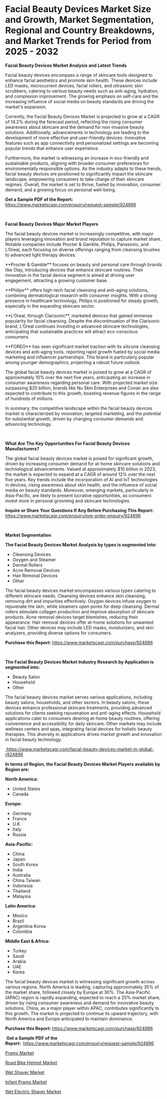 <p><h1>Facial Beauty Devices Market Size and Growth, Market Segmentation, Regional and Country Breakdowns, and Market Trends for Period from 2025 -  2032</h1></p><p><strong>Facial Beauty Devices Market Analysis and Latest Trends</strong></p>
<p><p>Facial beauty devices encompass a range of skincare tools designed to enhance facial aesthetics and promote skin health. These devices include LED masks, microcurrent devices, facial rollers, and ultrasonic skin scrubbers, catering to various beauty needs such as anti-aging, hydration, and complexion improvement. The growing emphasis on self-care and the increasing influence of social media on beauty standards are driving the market's expansion.</p><p>Currently, the Facial Beauty Devices Market is projected to grow at a CAGR of 14.2% during the forecast period, reflecting the rising consumer awareness about skincare and the demand for non-invasive beauty solutions. Additionally, advancements in technology are leading to the development of more effective and user-friendly devices. Innovative features such as app connectivity and personalized settings are becoming popular trends that enhance user experience.</p><p>Furthermore, the market is witnessing an increase in eco-friendly and sustainable products, aligning with broader consumer preferences for environmentally responsible options. As the industry adapts to these trends, facial beauty devices are positioned to significantly impact the skincare landscape, empowering consumers to take charge of their skincare regimes. Overall, the market is set to thrive, fueled by innovation, consumer demand, and a growing focus on personal well-being.</p></p>
<p><strong>Get a Sample PDF of the Report:&nbsp;</strong> <a href="https://www.marketscagr.com/enquiry/request-sample/924896?utm_campaign=1944&utm_medium=2&utm_source=Github&utm_content=ia&utm_term=04042025&utm_id=facial-beauty-devices">https://www.marketscagr.com/enquiry/request-sample/924896</a></p>
<p>&nbsp;</p>
<p><strong>Facial Beauty Devices Major Market Players</strong></p>
<p><p>The facial beauty devices market is increasingly competitive, with major players leveraging innovation and brand reputation to capture market share. Notable companies include Procter & Gamble, Philips, Panasonic, and L’Oreal, each focusing on diverse offerings ranging from cleansing brushes to advanced light therapy devices.</p><p>**Procter & Gamble** focuses on beauty and personal care through brands like Olay, introducing devices that enhance skincare routines. Their innovation in the facial device segment is aimed at driving user engagement, attracting a growing customer base.</p><p>**Philips** offers high-tech facial cleansing and anti-aging solutions, combining dermatological research with consumer insights. With a strong presence in healthcare technology, Philips is positioned for steady growth, especially in the expanding skincare sector.</p><p>**L’Oreal, through Clarisonic**, marketed devices that gained immense popularity for facial cleansing. Despite the discontinuation of the Clarisonic brand, L’Oreal continues investing in advanced skincare technologies, anticipating that sustainable practices will attract eco-conscious consumers.</p><p>**FOREO** has seen significant market traction with its silicone cleansing devices and anti-aging tools, reporting rapid growth fueled by social media marketing and influencer partnerships. This brand is particularly popular among younger demographics, projecting a robust future outlook.</p><p>The global facial beauty devices market is poised to grow at a CAGR of approximately 10% over the next five years, anticipating an increase in consumer awareness regarding personal care. With projected market size surpassing $20 billion, brands like Nu Skin Enterprises and Conair are also expected to contribute to this growth, boasting revenue figures in the range of hundreds of millions.</p><p>In summary, the competitive landscape within the facial beauty devices market is characterized by innovation, targeted marketing, and the potential for substantial growth, driven by changing consumer demands and advancing technology.</p></p>
<p>&nbsp;</p>
<p><strong>What Are The Key Opportunities For Facial Beauty Devices Manufacturers?</strong></p>
<p><p>The global facial beauty devices market is poised for significant growth, driven by increasing consumer demand for at-home skincare solutions and technological advancements. Valued at approximately $10 billion in 2023, the market is expected to expand at a CAGR of around 12% over the next five years. Key trends include the incorporation of AI and IoT technologies in devices, rising awareness about skin health, and the influence of social media on beauty standards. Moreover, emerging markets, particularly in Asia-Pacific, are likely to present lucrative opportunities, as consumers invest more in personal grooming and skincare technologies.</p></p>
<p><strong>Inquire or Share Your Questions If Any Before Purchasing This Report:</strong> <a href="https://www.marketscagr.com/enquiry/pre-order-enquiry/924896?utm_campaign=1944&utm_medium=2&utm_source=Github&utm_content=ia&utm_term=04042025&utm_id=facial-beauty-devices">https://www.marketscagr.com/enquiry/pre-order-enquiry/924896</a></p>
<p>&nbsp;</p>
<p><strong>Market Segmentation</strong></p>
<p><strong>The Facial Beauty Devices Market Analysis by types is segmented into:</strong></p>
<p><ul><li>Cleansing Devices</li><li>Oxygen and Steamer</li><li>Dermal Rollers</li><li>Acne Removal Devices</li><li>Hair Removal Devices</li><li>Other</li></ul></p>
<p><p>The facial beauty devices market encompasses various types catering to different skincare needs. Cleansing devices enhance skin cleansing, removing dirt and impurities effectively. Oxygen devices infuse oxygen to rejuvenate the skin, while steamers open pores for deep cleansing. Dermal rollers stimulate collagen production and improve absorption of skincare products. Acne removal devices target blemishes, reducing their appearance. Hair removal devices offer at-home solutions for unwanted facial hair. Other devices may include LED masks, moisturizers, and skin analyzers, providing diverse options for consumers.</p></p>
<p><strong>Purchase this Report:&nbsp;</strong><a href="https://www.marketscagr.com/purchase/924896?utm_campaign=1944&utm_medium=2&utm_source=Github&utm_content=ia&utm_term=04042025&utm_id=facial-beauty-devices">https://www.marketscagr.com/purchase/924896</a></p>
<p>&nbsp;</p>
<p><strong>The Facial Beauty Devices Market Industry Research by Application is segmented into:</strong></p>
<p><ul><li>Beauty Salon</li><li>Household</li><li>Other</li></ul></p>
<p><p>The facial beauty devices market serves various applications, including beauty salons, households, and other sectors. In beauty salons, these devices enhance professional skincare treatments, providing advanced solutions for clients seeking rejuvenation and anti-aging effects. Household applications cater to consumers desiring at-home beauty routines, offering convenience and accessibility for daily skincare. Other markets may include wellness centers and spas, integrating facial devices for holistic beauty therapies. This diversity in applications drives market growth and innovation in facial beauty technology.</p></p>
<p><a href="https://www.marketscagr.com/facial-beauty-devices-market-in-global-r924896?utm_campaign=1944&utm_medium=2&utm_source=Github&utm_content=ia&utm_term=04042025&utm_id=facial-beauty-devices">&nbsp;https://www.marketscagr.com/facial-beauty-devices-market-in-global-r924896</a></p>
<p><strong>In terms of Region, the Facial Beauty Devices Market Players available by Region are:</strong></p>
<p>
    <p> <strong> North America: </strong>
        <ul>
            <li>United States</li>
            <li>Canada</li>
        </ul>
        </p> 
    <p> <strong> Europe: </strong>
        <ul>
            <li>Germany</li>
            <li>France</li>
            <li>U.K.</li>
            <li>Italy</li>
            <li>Russia</li>
        </ul>
        </p> 
    <p> <strong> Asia-Pacific: </strong>
        <ul>
            <li>China</li>
            <li>Japan</li>
            <li>South Korea</li>
            <li>India</li>
            <li>Australia</li>
            <li>China Taiwan</li>
            <li>Indonesia</li>
            <li>Thailand</li>
            <li>Malaysia</li>
        </ul>
        </p> 
    <p> <strong> Latin America: </strong>
        <ul>
            <li>Mexico</li>
            <li>Brazil</li>
            <li>Argentina Korea</li>
            <li>Colombia</li>
        </ul>
        </p> 
    <p> <strong> Middle East & Africa: </strong>
        <ul>
            <li>Turkey</li>
            <li>Saudi</li>
            <li>Arabia</li>
            <li>UAE</li>
            <li>Korea</li>
        </ul>
    </p>
    </p>
<p><p>The facial beauty devices market is witnessing significant growth across various regions. North America is leading, capturing approximately 35% of the market share, followed closely by Europe at 30%. The Asia-Pacific (APAC) region is rapidly expanding, expected to reach a 25% market share, driven by rising consumer awareness and demand for innovative beauty solutions. China, as a major player within APAC, contributes significantly to this growth. The market is projected to continue its upward trajectory, with North America and Europe anticipated to maintain dominance.</p></p>
<p><strong>Purchase this Report: </strong><a href="https://www.marketscagr.com/purchase/924896?utm_campaign=1944&utm_medium=2&utm_source=Github&utm_content=ia&utm_term=04042025&utm_id=facial-beauty-devices">https://www.marketscagr.com/purchase/924896</a></p>
<p>&nbsp;<strong>Get a Sample PDF of the Report:&nbsp;&nbsp;</strong><a href="https://www.marketscagr.com/enquiry/request-sample/924896?utm_campaign=1944&utm_medium=2&utm_source=Github&utm_content=ia&utm_term=04042025&utm_id=facial-beauty-devices">https://www.marketscagr.com/enquiry/request-sample/924896</a></p>
<p><strong></strong></p>
<p><p><a href="https://github.com/kreilkoffas4/Market-Research-Report-List-1/blob/main/prams-market.md?utm_campaign=1944&utm_medium=2&utm_source=Github&utm_content=ia&utm_term=04042025&utm_id=facial-beauty-devices">Prams Market</a></p><p><a href="https://github.com/MarciaRunte/Market-Research-Report-List-2/blob/main/road-bike-helmet-market.md?utm_campaign=1944&utm_medium=2&utm_source=Github&utm_content=ia&utm_term=04042025&utm_id=facial-beauty-devices">Road Bike Helmet Market</a></p><p><a href="https://github.com/darouthiamnl/Market-Research-Report-List-1/blob/main/wet-shaver-market.md?utm_campaign=1944&utm_medium=2&utm_source=Github&utm_content=ia&utm_term=04042025&utm_id=facial-beauty-devices">Wet Shaver Market</a></p><p><a href="https://github.com/duerknikko44/Market-Research-Report-List-1/blob/main/infant-prams-market.md?utm_campaign=1944&utm_medium=2&utm_source=Github&utm_content=ia&utm_term=04042025&utm_id=facial-beauty-devices">Infant Prams Market</a></p><p><a href="https://github.com/Chiragrp22/Market-Research-Report-List-7/blob/main/wet-electric-shaver-market.md?utm_campaign=1944&utm_medium=2&utm_source=Github&utm_content=ia&utm_term=04042025&utm_id=facial-beauty-devices">Wet Electric Shaver Market</a></p></p>